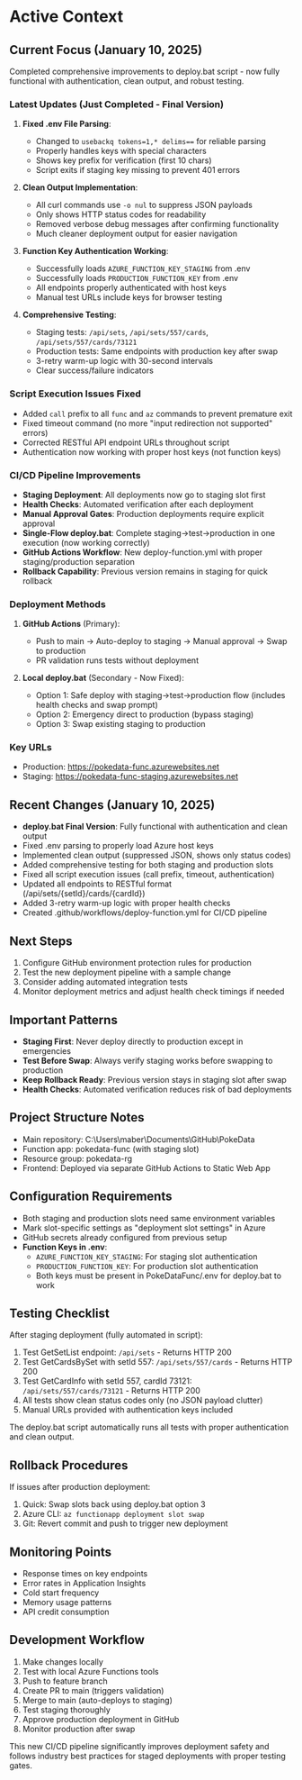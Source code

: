 # Active Context

## Current Focus (January 10, 2025)
Completed comprehensive improvements to deploy.bat script - now fully functional with authentication, clean output, and robust testing.

### Latest Updates (Just Completed - Final Version)
1. **Fixed .env File Parsing**:
   - Changed to `usebackq tokens=1,* delims==` for reliable parsing
   - Properly handles keys with special characters
   - Shows key prefix for verification (first 10 chars)
   - Script exits if staging key missing to prevent 401 errors

2. **Clean Output Implementation**:
   - All curl commands use `-o nul` to suppress JSON payloads
   - Only shows HTTP status codes for readability
   - Removed verbose debug messages after confirming functionality
   - Much cleaner deployment output for easier navigation

3. **Function Key Authentication Working**:
   - Successfully loads `AZURE_FUNCTION_KEY_STAGING` from .env
   - Successfully loads `PRODUCTION_FUNCTION_KEY` from .env
   - All endpoints properly authenticated with host keys
   - Manual test URLs include keys for browser testing

4. **Comprehensive Testing**:
   - Staging tests: `/api/sets`, `/api/sets/557/cards`, `/api/sets/557/cards/73121`
   - Production tests: Same endpoints with production key after swap
   - 3-retry warm-up logic with 30-second intervals
   - Clear success/failure indicators

### Script Execution Issues Fixed
- Added `call` prefix to all `func` and `az` commands to prevent premature exit
- Fixed timeout command (no more "input redirection not supported" errors)
- Corrected RESTful API endpoint URLs throughout script
- Authentication now working with proper host keys (not function keys)

### CI/CD Pipeline Improvements
- **Staging Deployment**: All deployments now go to staging slot first
- **Health Checks**: Automated verification after each deployment
- **Manual Approval Gates**: Production deployments require explicit approval
- **Single-Flow deploy.bat**: Complete staging→test→production in one execution (now working correctly)
- **GitHub Actions Workflow**: New deploy-function.yml with proper staging/production separation
- **Rollback Capability**: Previous version remains in staging for quick rollback

### Deployment Methods
1. **GitHub Actions** (Primary):
   - Push to main → Auto-deploy to staging → Manual approval → Swap to production
   - PR validation runs tests without deployment
   
2. **Local deploy.bat** (Secondary - Now Fixed):
   - Option 1: Safe deploy with staging→test→production flow (includes health checks and swap prompt)
   - Option 2: Emergency direct to production (bypass staging)
   - Option 3: Swap existing staging to production

### Key URLs
- Production: https://pokedata-func.azurewebsites.net
- Staging: https://pokedata-func-staging.azurewebsites.net

## Recent Changes (January 10, 2025)
- **deploy.bat Final Version**: Fully functional with authentication and clean output
- Fixed .env parsing to properly load Azure host keys
- Implemented clean output (suppressed JSON, shows only status codes)
- Added comprehensive testing for both staging and production slots
- Fixed all script execution issues (call prefix, timeout, authentication)
- Updated all endpoints to RESTful format (/api/sets/{setId}/cards/{cardId})
- Added 3-retry warm-up logic with proper health checks
- Created .github/workflows/deploy-function.yml for CI/CD pipeline

## Next Steps
1. Configure GitHub environment protection rules for production
2. Test the new deployment pipeline with a sample change
3. Consider adding automated integration tests
4. Monitor deployment metrics and adjust health check timings if needed

## Important Patterns
- **Staging First**: Never deploy directly to production except in emergencies
- **Test Before Swap**: Always verify staging works before swapping to production
- **Keep Rollback Ready**: Previous version stays in staging slot after swap
- **Health Checks**: Automated verification reduces risk of bad deployments

## Project Structure Notes
- Main repository: C:\Users\maber\Documents\GitHub\PokeData
- Function app: pokedata-func (with staging slot)
- Resource group: pokedata-rg
- Frontend: Deployed via separate GitHub Actions to Static Web App

## Configuration Requirements
- Both staging and production slots need same environment variables
- Mark slot-specific settings as "deployment slot settings" in Azure
- GitHub secrets already configured from previous setup
- **Function Keys in .env**:
  - `AZURE_FUNCTION_KEY_STAGING`: For staging slot authentication
  - `PRODUCTION_FUNCTION_KEY`: For production slot authentication
  - Both keys must be present in PokeDataFunc/.env for deploy.bat to work

## Testing Checklist
After staging deployment (fully automated in script):
1. Test GetSetList endpoint: `/api/sets` - Returns HTTP 200
2. Test GetCardsBySet with setId 557: `/api/sets/557/cards` - Returns HTTP 200
3. Test GetCardInfo with setId 557, cardId 73121: `/api/sets/557/cards/73121` - Returns HTTP 200
4. All tests show clean status codes only (no JSON payload clutter)
5. Manual URLs provided with authentication keys included

The deploy.bat script automatically runs all tests with proper authentication and clean output.

## Rollback Procedures
If issues after production deployment:
1. Quick: Swap slots back using deploy.bat option 3
2. Azure CLI: `az functionapp deployment slot swap`
3. Git: Revert commit and push to trigger new deployment

## Monitoring Points
- Response times on key endpoints
- Error rates in Application Insights
- Cold start frequency
- Memory usage patterns
- API credit consumption

## Development Workflow
1. Make changes locally
2. Test with local Azure Functions tools
3. Push to feature branch
4. Create PR to main (triggers validation)
5. Merge to main (auto-deploys to staging)
6. Test staging thoroughly
7. Approve production deployment in GitHub
8. Monitor production after swap

This new CI/CD pipeline significantly improves deployment safety and follows industry best practices for staged deployments with proper testing gates.
